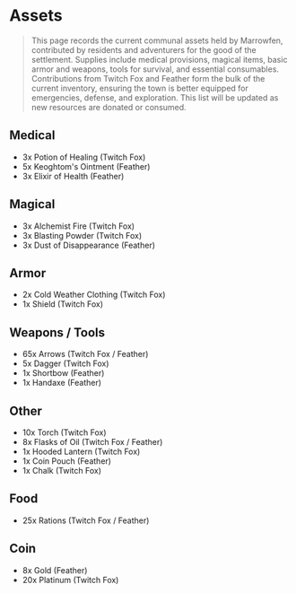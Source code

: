 # Assets

> This page records the current communal assets held by Marrowfen, contributed by residents and adventurers for the good of the settlement. Supplies include medical provisions, magical items, basic armor and weapons, tools for survival, and essential consumables. Contributions from Twitch Fox and Feather form the bulk of the current inventory, ensuring the town is better equipped for emergencies, defense, and exploration. This list will be updated as new resources are donated or consumed.
## Medical
- 3x Potion of Healing (Twitch Fox)
- 5x Keoghtom's Ointment (Feather)
- 3x Elixir of Health (Feather)
## Magical
- 3x Alchemist Fire (Twitch Fox)
- 3x Blasting Powder (Twitch Fox)
- 3x Dust of Disappearance (Feather)
## Armor
- 2x Cold Weather Clothing (Twitch Fox)
- 1x Shield (Twitch Fox)
## Weapons / Tools
- 65x Arrows  (Twitch Fox / Feather)
- 5x Dagger (Twitch Fox)
- 1x Shortbow (Feather)
- 1x Handaxe (Feather)
## Other
- 10x Torch  (Twitch Fox)
- 8x Flasks of Oil  (Twitch Fox / Feather)
- 1x Hooded Lantern (Twitch Fox)
- 1x Coin Pouch (Feather)
- 1x Chalk (Twitch Fox)
## Food
- 25x Rations  (Twitch Fox / Feather)
## Coin
- 8x Gold (Feather)
- 20x Platinum (Twitch Fox)

